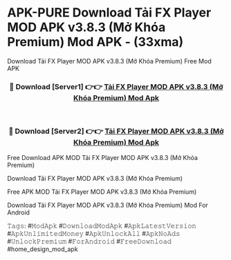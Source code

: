 # APK-PURE Download Tải FX Player MOD APK v3.8.3 (Mở Khóa Premium) Mod APK - (33xma)
Download Tải FX Player MOD APK v3.8.3 (Mở Khóa Premium) Free Mod APK

<div align="center">
<h3>🔴 Download [Server1] 👉👉 <a href="https://apk-comot.site?title=Tải_FX_Player_MOD_APK_v3.8.3_(Mở_Khóa_Premium)">Tải FX Player MOD APK v3.8.3 (Mở Khóa Premium) Mod Apk</a></h3><br>

<h3>🔴 Download [Server2] 👉👉 <a href="https://apk-comot.site?title=Tải_FX_Player_MOD_APK_v3.8.3_(Mở_Khóa_Premium)">Tải FX Player MOD APK v3.8.3 (Mở Khóa Premium) Mod Apk</a></h3>
</div>


Free Download APK MOD Tải FX Player MOD APK v3.8.3 (Mở Khóa Premium)

Download Tải FX Player MOD APK v3.8.3 (Mở Khóa Premium) 

Free APK MOD Tải FX Player MOD APK v3.8.3 (Mở Khóa Premium) 

Download Tải FX Player MOD APK v3.8.3 (Mở Khóa Premium) Mod For Android

𝚃𝚊𝚐𝚜: #𝙼𝚘𝚍𝙰𝚙𝚔 #𝙳𝚘𝚠𝚗𝚕𝚘𝚊𝚍𝙼𝚘𝚍𝙰𝚙𝚔 #𝙰𝚙𝚔𝙻𝚊𝚝𝚎𝚜𝚝𝚅𝚎𝚛𝚜𝚒𝚘𝚗 #𝙰𝚙𝚔𝚄𝚗𝚕𝚒𝚖𝚒𝚝𝚎𝚍𝙼𝚘𝚗𝚎𝚢 #𝙰𝚙𝚔𝚄𝚗𝚕𝚘𝚌𝚔𝙰𝚕𝚕 #𝙰𝚙𝚔𝙽𝚘𝙰𝚍𝚜 #𝚄𝚗𝚕𝚘𝚌𝚔𝙿𝚛𝚎𝚖𝚒𝚞𝚖 #𝙵𝚘𝚛𝙰𝚗𝚍𝚛𝚘𝚒𝚍 #𝙵𝚛𝚎𝚎𝙳𝚘𝚠𝚗𝚕𝚘𝚊𝚍 #home_design_mod_apk